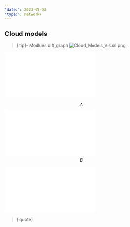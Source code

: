 ```yaml
---
"date:": 2023-09-03
"type:": network+
---
```

## Cloud models 

>[!tip]- Modlues diff_graph
![Cloud_Models_Visual.png](/static/Cloud_Models_Visual.png)

![SaaS](/SaaS.md)

$$A$$
![IaaS](/IaaS.md)
$$B$$

![PaaS](/PaaS.md)



>[!quote]